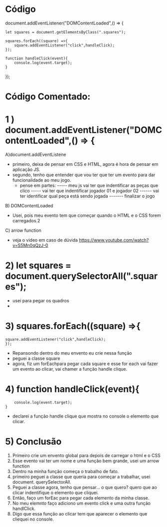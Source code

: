 # Código

document.addEventListener("DOMContentLoaded",() => {

    let squares = document.getElementsByClass(".squares");

    squares.forEach((square) =>{
        square.addEventListener("click",handleClick);
    });

    function handleClick(event){
        console.log(event.target);
    }
});



# Código Comentado:

# 1 ) document.addEventListener("DOMContentLoaded",() => {

A)document.addEventListene

- primeiro, deixa de pensar em CSS e HTML, agora é hora de pensar em aplicação JS.
- segundo, tenho que entender que vou ter que ter um evento para dar funcionalidade ao meu jogo.
    - pense em partes:
        ----- meu js vai ter que indentificar as peças que clico
        ----- vai ter que indentificar jogador 01 e jogador 02
        ------ vai ter identificar qual peça está sendo jogada
        ------- finalizar o jogo




B) DOMContentLoaded

- Usei, pois meu evento tem que começar quando o HTML e o CSS forem carregados.2


C) arrow function

- veja o video em caso de dúvida https://www.youtube.com/watch?v=S5Mn0qQzJ-0


# 2) let squares = document.querySelectorAll(".squares");

- usei para pegar os quadros 
-
# 3) squares.forEach((square) =>{
    square.addEventListener("click",handleClick);
    });

- Repansondo dentro do meu envento eu crie nessa função
- peguei a classe square
- agora, fiz um forEachpara pegar cada square e esse for each vai fazer um evento ao clicar, vai chamer a função handle clique.


# 4)    function handleClick(event){
        console.log(event.target);
    }

- declarei a função handle clique que mostra no console o elemento que clicar.


# 5) Conclusão

1) Primeiro crie um envento global para depois de carregar o html e o CSS
2) Esse evento vai ter um nome e uma função bem grande, usei um arrow function
3) Dentro na minha função começa o trabalho de fato.
4) primeiro peguei a classe que queria para começar a trabalhar, usei document.
   querySelectorAll.
5) Peguei a classe agora, tenho que pensar... o que quero? quero que ao clicar indentifique o elemento que cliquei.
6) Então, faço um forEac para pegar cada elemento da minha classe.
7) No meu elemnto faço adiciono um evento click e uma outra função handlClick.
8) Digo que essa função ao clicar tem que aparecer o elemento que cliequei no console.
